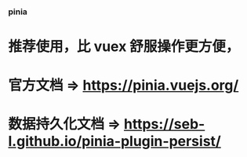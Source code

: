 ### pinia

# 推荐使用，比 vuex 舒服操作更方便，

# 官方文档 => https://pinia.vuejs.org/

# 数据持久化文档 => https://seb-l.github.io/pinia-plugin-persist/
